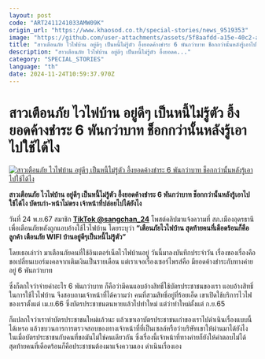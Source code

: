 ```yaml
---
layout: post
code: "ART2411241033AMW09K"
origin_url: "https://www.khaosod.co.th/special-stories/news_9519353"
image: "https://github.com/user-attachments/assets/5f8aafdd-a15e-40c2-a1c1-32ead0a67a6b"
title: "สาวเตือนภัย ไวไฟบ้าน อยู่ดีๆ เป็นหนี้ไม่รู้ตัว อึ้งยอดค้างชำระ 6 พันกว่าบาท ช็อกกว่านั้นหลังรู้เอาไปใช้ได้ไง"
description: "สาวเตือนภัย ไวไฟบ้าน อยู่ดีๆ เป็นหนี้ไม่รู้ตัว อึ้งยอดค..."
category: "SPECIAL_STORIES"
language: "th"
date: 2024-11-24T10:59:37.970Z
---
```


# สาวเตือนภัย ไวไฟบ้าน อยู่ดีๆ เป็นหนี้ไม่รู้ตัว อึ้งยอดค้างชำระ 6 พันกว่าบาท ช็อกกว่านั้นหลังรู้เอาไปใช้ได้ไง

[![สาวเตือนภัย ไวไฟบ้าน อยู่ดีๆ เป็นหนี้ไม่รู้ตัว อึ้งยอดค้างชำระ 6 พันกว่าบาท ช็อกกว่านั้นหลังรู้เอาไปใช้ได้ไง](https://www.khaosod.co.th/wpapp/uploads/2024/11/wifiodin.jpg "สาวเตือนภัย ไวไฟบ้าน อยู่ดีๆ เป็นหนี้ไม่รู้ตัว อึ้งยอดค้างชำระ 6 พันกว่าบาท ช็อกกว่านั้นหลังรู้เอาไปใช้ได้ไง")](https://www.khaosod.co.th/wpapp/uploads/2024/11/wifiodin.jpg)

**สาวเตือนภัย ไวไฟบ้าน อยู่ดีๆ เป็นหนี้ไม่รู้ตัว อึ้งยอดค้างชำระ 6 พันกว่าบาท ช็อกกว่านั้นหลังรู้เอาไปใช้ได้ไง บัตรเก่า-หน้าไม่ตรง เจ้าหน้าที่ปล่อยไปได้ยังไง**

วันที่ 24 พ.ย.67 สมาชิก **[TikTok @sangchan\_24](https://www.tiktok.com/@sangchan_24/video/7440416657744432391)** โพสต์คลิปมาแจ้งความที่ สภ.เมืองอุดรธานี เพื่อเตือนภัยหลังถูกแอบอ้างใช้ไวไฟบ้าน โดยระบุว่า **“เตือนภัยไวไฟบ้าน สุดท้ายคนที่เดือดร้อนก็คือลูกค้า เตือนภัย WIFI บ้านอยู่ดีๆเป็นหนี้ไม่รู้ตัว”**

โดยเธอเล่าว่า มาเตือนภัยคนที่ใช้อินเตอร์เน็ตไวไฟบ้านอยู่ วันนี้มาลงบันทึกประจำวัน เรื่องของเรื่องคือ ขอเปลี่ยนเบอร์มงคลจากเติมเงินเป็นรายเดือน แต่เราเจอเรื่องเซอร์ไพรส์คือ มียอดค้างชำระกับทางค่ายอยู่ 6 พันกว่าบาท



ซึ่งก็ตกใจว่าจ่ายค่าอะไร 6 พันกว่าบาท ก็คือว่ามีคนแอบอ้างสิทธิ์ใช้บัตรประชาชนของเรา แอบอ้างสิทธิ์ในการใช้ไวไฟบ้าน จึงสอบถามเจ้าหน้าที่ได้ความว่า คนที่สวมสิทธิ์อยู่ที่ร้อยเอ็ด เขาเปิดใช้บริการไวไฟของเราตั้งแต่ เม.ย.66 ซึ่งบัตรประชาชนตนหายแล้วไปทำใหม่ แต่ว่าทำใหม่ตั้งแต่ ก.ย.65

ก็แปลกใจว่าเราทำบัตรประชาชนใหม่แล้วนะ แล้วเขาเอาบัตรประชาชนเก่าของเราไปดำเนินเรื่องแบบนี้ได้เหรอ แล้วขบวนการการตรวจสอบของทางเจ้าหน้าที่ที่เป็นเซลล์หรือว่าบริษัทเขาให้ผ่านมาได้ยังไง ในเมื่อบัตรประชาชนกับคนที่ขอมันไม่ใช่คนเดียวกัน ซึ่งเรื่องนี้เจ้าหน้าที่ทางค่ายก็ยังให้คำตอบไม่ได้ สุดท้ายคนที่เดือดร้อนก็คือประชาชนต้องมาแจ้งความเอง ดำเนินเรื่องเอง


